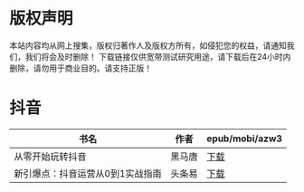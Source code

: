 # 版权声明

本站内容均从网上搜集，版权归著作人及版权方所有，如侵犯您的权益，请通知我们，我们将会及时删除！ 下载链接仅供宽带测试研究用途，请下载后在24小时内删除，请勿用于商业目的。请支持正版！

# 抖音

| 书名 | 作者 | epub/mobi/azw3 |
| --- | --- | --- |
| 从零开始玩转抖音 | 黑马唐 | [下载](https://url89.ctfile.com/f/31084289-1357051885-f479db?p=8866) |
| 新引爆点：抖音运营从0到1实战指南 | 头条易 | [下载](https://url89.ctfile.com/f/31084289-1357034614-ada148?p=8866) |
